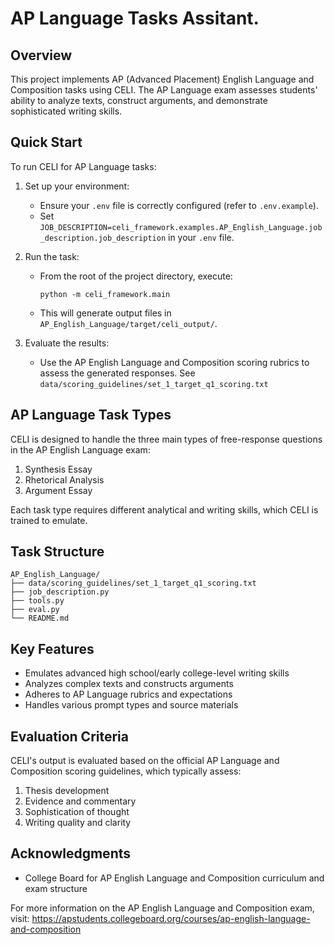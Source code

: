 # AP Language Tasks Assitant.

## Overview

This project implements AP (Advanced Placement) English Language and Composition tasks using CELI. The AP Language exam assesses students' ability to analyze texts, construct arguments, and demonstrate sophisticated writing skills.

## Quick Start

To run CELI for AP Language tasks:

1. Set up your environment:
   - Ensure your `.env` file is correctly configured (refer to `.env.example`).
   - Set `JOB_DESCRIPTION=celi_framework.examples.AP_English_Language.job_description.job_description` in your `.env` file.

2. Run the task:
   - From the root of the project directory, execute:
     ```
     python -m celi_framework.main
     ```
   - This will generate output files in `AP_English_Language/target/celi_output/`.

3. Evaluate the results:
   - Use the AP English Language and Composition scoring rubrics to assess the generated responses. See `data/scoring_guidelines/set_1_target_q1_scoring.txt`

## AP Language Task Types

CELI is designed to handle the three main types of free-response questions in the AP English Language exam:

1. Synthesis Essay
2. Rhetorical Analysis
3. Argument Essay

Each task type requires different analytical and writing skills, which CELI is trained to emulate.

## Task Structure

```
AP_English_Language/
├── data/scoring_guidelines/set_1_target_q1_scoring.txt
├── job_description.py
├── tools.py
├── eval.py
└── README.md
```

## Key Features

- Emulates advanced high school/early college-level writing skills
- Analyzes complex texts and constructs arguments
- Adheres to AP Language rubrics and expectations
- Handles various prompt types and source materials

## Evaluation Criteria

CELI's output is evaluated based on the official AP Language and Composition scoring guidelines, which typically assess:

1. Thesis development
2. Evidence and commentary
3. Sophistication of thought
4. Writing quality and clarity


## Acknowledgments

- College Board for AP English Language and Composition curriculum and exam structure

For more information on the AP English Language and Composition exam, visit: https://apstudents.collegeboard.org/courses/ap-english-language-and-composition